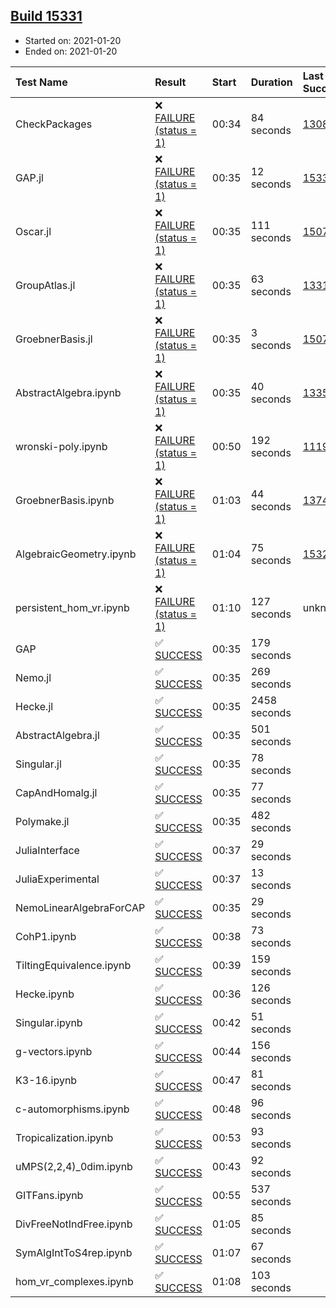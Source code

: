 ## [Build 15331](https://oscarci.mathematik.uni-kl.de/job/oscar/15331/)

* Started on: 2021-01-20
* Ended on: 2021-01-20

| Test Name    | Result | Start | Duration | Last Success | First Failure |
|:-------------|:-------|:------|:---------|:-------------|:--------------|
| CheckPackages | ❌ [FAILURE (status = 1)](https://oscarci.mathematik.uni-kl.de/job/oscar/15331/artifact/logs/build-15331/CheckPackages.log) | 00:34 | 84 seconds | [13085](https://oscarci.mathematik.uni-kl.de/job/oscar/13085/) | [13086](https://oscarci.mathematik.uni-kl.de/job/oscar/13086/) |
| GAP.jl | ❌ [FAILURE (status = 1)](https://oscarci.mathematik.uni-kl.de/job/oscar/15331/artifact/logs/build-15331/GAP.jl.log) | 00:35 | 12 seconds | [15330](https://oscarci.mathematik.uni-kl.de/job/oscar/15330/) | [15331](https://oscarci.mathematik.uni-kl.de/job/oscar/15331/) |
| Oscar.jl | ❌ [FAILURE (status = 1)](https://oscarci.mathematik.uni-kl.de/job/oscar/15331/artifact/logs/build-15331/Oscar.jl.log) | 00:35 | 111 seconds | [15079](https://oscarci.mathematik.uni-kl.de/job/oscar/15079/) | [15080](https://oscarci.mathematik.uni-kl.de/job/oscar/15080/) |
| GroupAtlas.jl | ❌ [FAILURE (status = 1)](https://oscarci.mathematik.uni-kl.de/job/oscar/15331/artifact/logs/build-15331/GroupAtlas.jl.log) | 00:35 | 63 seconds | [13311](https://oscarci.mathematik.uni-kl.de/job/oscar/13311/) | [13312](https://oscarci.mathematik.uni-kl.de/job/oscar/13312/) |
| GroebnerBasis.jl | ❌ [FAILURE (status = 1)](https://oscarci.mathematik.uni-kl.de/job/oscar/15331/artifact/logs/build-15331/GroebnerBasis.jl.log) | 00:35 | 3 seconds | [15079](https://oscarci.mathematik.uni-kl.de/job/oscar/15079/) | [15080](https://oscarci.mathematik.uni-kl.de/job/oscar/15080/) |
| AbstractAlgebra.ipynb | ❌ [FAILURE (status = 1)](https://oscarci.mathematik.uni-kl.de/job/oscar/15331/artifact/logs/build-15331/AbstractAlgebra.ipynb.log) | 00:35 | 40 seconds | [13355](https://oscarci.mathematik.uni-kl.de/job/oscar/13355/) | [13356](https://oscarci.mathematik.uni-kl.de/job/oscar/13356/) |
| wronski-poly.ipynb | ❌ [FAILURE (status = 1)](https://oscarci.mathematik.uni-kl.de/job/oscar/15331/artifact/logs/build-15331/wronski-poly.ipynb.log) | 00:50 | 192 seconds | [11192](https://oscarci.mathematik.uni-kl.de/job/oscar/11192/) | [11193](https://oscarci.mathematik.uni-kl.de/job/oscar/11193/) |
| GroebnerBasis.ipynb | ❌ [FAILURE (status = 1)](https://oscarci.mathematik.uni-kl.de/job/oscar/15331/artifact/logs/build-15331/GroebnerBasis.ipynb.log) | 01:03 | 44 seconds | [13748](https://oscarci.mathematik.uni-kl.de/job/oscar/13748/) | [13749](https://oscarci.mathematik.uni-kl.de/job/oscar/13749/) |
| AlgebraicGeometry.ipynb | ❌ [FAILURE (status = 1)](https://oscarci.mathematik.uni-kl.de/job/oscar/15331/artifact/logs/build-15331/AlgebraicGeometry.ipynb.log) | 01:04 | 75 seconds | [15322](https://oscarci.mathematik.uni-kl.de/job/oscar/15322/) | [15323](https://oscarci.mathematik.uni-kl.de/job/oscar/15323/) |
| persistent_hom_vr.ipynb | ❌ [FAILURE (status = 1)](https://oscarci.mathematik.uni-kl.de/job/oscar/15331/artifact/logs/build-15331/persistent_hom_vr.ipynb.log) | 01:10 | 127 seconds | unknown | unknown |
| GAP | ✅ [SUCCESS](https://oscarci.mathematik.uni-kl.de/job/oscar/15331/artifact/logs/build-15331/GAP.log) | 00:35 | 179 seconds |  |  |
| Nemo.jl | ✅ [SUCCESS](https://oscarci.mathematik.uni-kl.de/job/oscar/15331/artifact/logs/build-15331/Nemo.jl.log) | 00:35 | 269 seconds |  |  |
| Hecke.jl | ✅ [SUCCESS](https://oscarci.mathematik.uni-kl.de/job/oscar/15331/artifact/logs/build-15331/Hecke.jl.log) | 00:35 | 2458 seconds |  |  |
| AbstractAlgebra.jl | ✅ [SUCCESS](https://oscarci.mathematik.uni-kl.de/job/oscar/15331/artifact/logs/build-15331/AbstractAlgebra.jl.log) | 00:35 | 501 seconds |  |  |
| Singular.jl | ✅ [SUCCESS](https://oscarci.mathematik.uni-kl.de/job/oscar/15331/artifact/logs/build-15331/Singular.jl.log) | 00:35 | 78 seconds |  |  |
| CapAndHomalg.jl | ✅ [SUCCESS](https://oscarci.mathematik.uni-kl.de/job/oscar/15331/artifact/logs/build-15331/CapAndHomalg.jl.log) | 00:35 | 77 seconds |  |  |
| Polymake.jl | ✅ [SUCCESS](https://oscarci.mathematik.uni-kl.de/job/oscar/15331/artifact/logs/build-15331/Polymake.jl.log) | 00:35 | 482 seconds |  |  |
| JuliaInterface | ✅ [SUCCESS](https://oscarci.mathematik.uni-kl.de/job/oscar/15331/artifact/logs/build-15331/JuliaInterface.log) | 00:37 | 29 seconds |  |  |
| JuliaExperimental | ✅ [SUCCESS](https://oscarci.mathematik.uni-kl.de/job/oscar/15331/artifact/logs/build-15331/JuliaExperimental.log) | 00:37 | 13 seconds |  |  |
| NemoLinearAlgebraForCAP | ✅ [SUCCESS](https://oscarci.mathematik.uni-kl.de/job/oscar/15331/artifact/logs/build-15331/NemoLinearAlgebraForCAP.log) | 00:35 | 29 seconds |  |  |
| CohP1.ipynb | ✅ [SUCCESS](https://oscarci.mathematik.uni-kl.de/job/oscar/15331/artifact/logs/build-15331/CohP1.ipynb.log) | 00:38 | 73 seconds |  |  |
| TiltingEquivalence.ipynb | ✅ [SUCCESS](https://oscarci.mathematik.uni-kl.de/job/oscar/15331/artifact/logs/build-15331/TiltingEquivalence.ipynb.log) | 00:39 | 159 seconds |  |  |
| Hecke.ipynb | ✅ [SUCCESS](https://oscarci.mathematik.uni-kl.de/job/oscar/15331/artifact/logs/build-15331/Hecke.ipynb.log) | 00:36 | 126 seconds |  |  |
| Singular.ipynb | ✅ [SUCCESS](https://oscarci.mathematik.uni-kl.de/job/oscar/15331/artifact/logs/build-15331/Singular.ipynb.log) | 00:42 | 51 seconds |  |  |
| g-vectors.ipynb | ✅ [SUCCESS](https://oscarci.mathematik.uni-kl.de/job/oscar/15331/artifact/logs/build-15331/g-vectors.ipynb.log) | 00:44 | 156 seconds |  |  |
| K3-16.ipynb | ✅ [SUCCESS](https://oscarci.mathematik.uni-kl.de/job/oscar/15331/artifact/logs/build-15331/K3-16.ipynb.log) | 00:47 | 81 seconds |  |  |
| c-automorphisms.ipynb | ✅ [SUCCESS](https://oscarci.mathematik.uni-kl.de/job/oscar/15331/artifact/logs/build-15331/c-automorphisms.ipynb.log) | 00:48 | 96 seconds |  |  |
| Tropicalization.ipynb | ✅ [SUCCESS](https://oscarci.mathematik.uni-kl.de/job/oscar/15331/artifact/logs/build-15331/Tropicalization.ipynb.log) | 00:53 | 93 seconds |  |  |
| uMPS(2,2,4)_0dim.ipynb | ✅ [SUCCESS](https://oscarci.mathematik.uni-kl.de/job/oscar/15331/artifact/logs/build-15331/uMPS-2-2-4-_0dim.ipynb.log) | 00:43 | 92 seconds |  |  |
| GITFans.ipynb | ✅ [SUCCESS](https://oscarci.mathematik.uni-kl.de/job/oscar/15331/artifact/logs/build-15331/GITFans.ipynb.log) | 00:55 | 537 seconds |  |  |
| DivFreeNotIndFree.ipynb | ✅ [SUCCESS](https://oscarci.mathematik.uni-kl.de/job/oscar/15331/artifact/logs/build-15331/DivFreeNotIndFree.ipynb.log) | 01:05 | 85 seconds |  |  |
| SymAlgIntToS4rep.ipynb | ✅ [SUCCESS](https://oscarci.mathematik.uni-kl.de/job/oscar/15331/artifact/logs/build-15331/SymAlgIntToS4rep.ipynb.log) | 01:07 | 67 seconds |  |  |
| hom_vr_complexes.ipynb | ✅ [SUCCESS](https://oscarci.mathematik.uni-kl.de/job/oscar/15331/artifact/logs/build-15331/hom_vr_complexes.ipynb.log) | 01:08 | 103 seconds |  |  |
